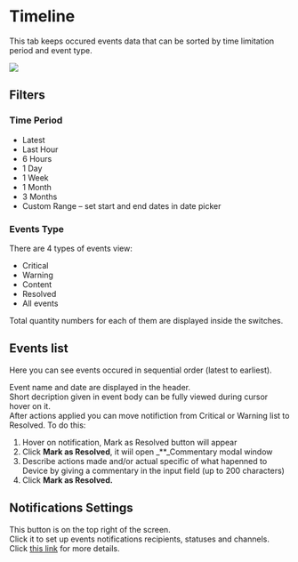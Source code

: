# Timeline

This tab keeps occured events data that can be sorted by time limitation period and event type.

![](https://user-images.githubusercontent.com/72824404/120787540-2389b580-c538-11eb-8880-08d2ac22d1d4.png)

## Filters

### Time Period

* Latest
* Last Hour
* 6 Hours
* 1 Day
* 1 Week
* 1 Month
* 3 Months
* Custom Range – set start and end dates in date picker

### **Events Type**

There are 4 types of events view:

* Critical
* Warning
* Content
* Resolved
* All events

Total quantity numbers for each of them are displayed inside the switches.

## Events list

Here you can see events occured in sequential order \(latest to earliest\).

Event name and date are displayed in the header.  
Short decription given in event body can be fully viewed during cursor hover on it.  
After actions applied you can move notifiction from Critical or Warning list to Resolved. To do this:

1. Hover on notification, Mark as Resolved button will appear  
2. Click **Mark as Resolved**, it wiil open _\*\*_Commentary modal window
3. Describe actions made and/or actual specific of what hapenned to Device by giving a commentary in the input field \(up to 200 characters\)
4. Click **Mark as Resolved.**

## **Notifications Settings**

This button is on the top right of the screen.  
Click it to set up events notifications recipients, statuses and channels. Click [this link](../../../getting-started/notification-management/) for more details.

